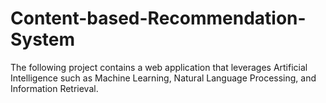 # Content-based-Recommendation-System
The following project contains a web application that leverages Artificial Intelligence such as Machine Learning, Natural Language Processing, and Information Retrieval.
